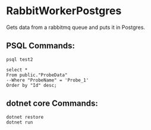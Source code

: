 # RabbitWorkerPostgres

Gets data from a rabbitmq queue and puts it in Postgres.

## PSQL Commands:
```
psql test2

select * 
From public."ProbeData"
--Where "ProbeName" = 'Probe_1'
Order by "Id" desc;
```

## dotnet core Commands:
```
dotnet restore
dotnet run
```